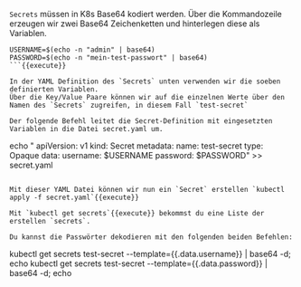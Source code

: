 `Secrets` müssen in K8s Base64 kodiert werden.
Über die Kommandozeile erzeugen wir zwei Base64 Zeichenketten und hinterlegen diese als Variablen.

```
USERNAME=$(echo -n "admin" | base64)
PASSWORD=$(echo -n "mein-test-passwort" | base64)
```{{execute}}

In der YAML Definition des `Secrets` unten verwenden wir die soeben definierten Variablen.
Über die Key/Value Paare können wir auf die einzelnen Werte über den Namen des `Secrets` zugreifen, in diesem Fall `test-secret`

Der folgende Befehl leitet die Secret-Definition mit eingesetzten Variablen in die Datei secret.yaml um.

```
echo "
apiVersion: v1
kind: Secret
metadata:
  name: test-secret
type: Opaque
data:
  username: $USERNAME
  password: $PASSWORD" >> secret.yaml
```{{execute}}

Mit dieser YAML Datei können wir nun ein `Secret` erstellen `kubectl apply -f secret.yaml`{{execute}}

Mit `kubectl get secrets`{{execute}} bekommst du eine Liste der erstellen `secrets`.

Du kannst die Passwörter dekodieren mit den folgenden beiden Befehlen:

```
kubectl get secrets test-secret --template={{.data.username}} | base64 -d; echo
kubectl get secrets test-secret --template={{.data.password}} | base64 -d; echo
```{{execute}}